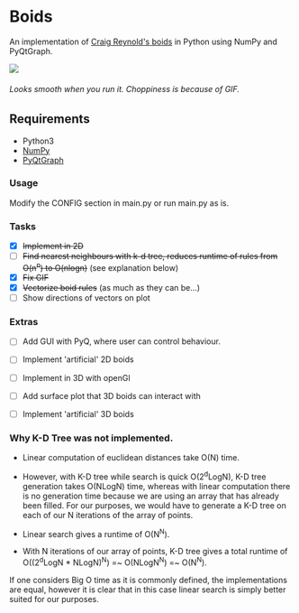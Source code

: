 # Boids
An implementation of [Craig Reynold's boids] in Python using NumPy and PyQtGraph. 

![](boids.gif)
###### Looks smooth when you run it. Choppiness is because of GIF. 

## Requirements
* Python3
* [NumPy]
* [PyQtGraph]

### Usage
Modify the CONFIG section in main.py or run main.py as is. 

### Tasks
 - [x] ~~Implement in 2D~~
 - [ ] ~~Find nearest neighbours with k-d tree, reduces runtime of rules from O(n<sup>n</sup>) to O(nlogn)~~ (see explanation below) 
 - [x] ~~Fix GIF~~
 - [x] ~~Vectorize boid rules~~ (as much as they can be...)
 - [ ] Show directions of vectors on plot
 
### Extras 
 - [ ] Add GUI with PyQ, where user can control behaviour. 
 - [ ] Implement 'artificial' 2D boids
 - [ ] Implement in 3D with openGl
 - [ ] Add surface plot that 3D boids can interact with
 - [ ] Implement 'artificial' 3D boids


### Why K-D Tree was not implemented. 
- Linear computation of euclidean distances take O(N) time. 
- However, with K-D tree while search is quick O(2<sup>d</sup>LogN), K-D tree generation takes O(NLogN) time, whereas with linear computation there is no 
generation time because we are using an array that has already been filled. For our purposes, we would have to generate a K-D tree on each of our N iterations of 
the array of points. 

- Linear search gives a runtime of O(N<sup>N</sup>). 
- With N iterations of our array of points, K-D tree gives a total runtime of O((2<sup>d</sup>LogN * NLogN)<sup>N</sup>) =~ O(NLogN<sup>N</sup>) =~ O(N<sup>N</sup>). 

If one considers Big O time as it is commonly defined, the implementations are equal, however it is clear that in this case linear search is simply better suited for our purposes. 

[Craig Reynold's boids]: https://cs.stanford.edu/people/eroberts/courses/soco/projects/2008-09/modeling-natural-systems/boids.html
[NumPy]: https://numpy.org/
[PyQtGraph]: https://pypi.org/project/pyqtgraph/
